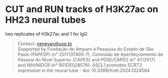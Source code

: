 # CUT and RUN tracks of H3K27ac on HH23 neural tubes
two replicates of H3k27ac and 1 for IgG
> Contact: ireneyan@usp.br <br>
> Supported by Fundação de Amparo à Pesquisa do Estado de São Paulo (FAPESP) (n° 2017/07405-7), Comissão de Aperfeiçoamento de Pessoal do Nível Superior (CAPES) and PDSE/CAPES (n° 47/2017) and NIH/NIDCR (n° R01DE028576): ASCL1 promotes SCRT2 expression in the neural tube - doi: 10.3389/fcell.2024.1324584

  
